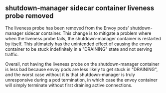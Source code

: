 ## shutdown-manager sidecar container liveness probe removed

The liveness probe has been removed from the Envoy pods' shutdown-manager sidecar container.
This change is to mitigate a problem where when the liveness probe fails, the shutdown-manager container is restarted by itself.
This ultimately has the unintended effect of causing the envoy container to be stuck indefinitely in a "DRAINING" state and not serving traffic.
    
Overall, not having the liveness probe on the shutdown-manager container is less bad because envoy pods are less likely to get stuck in "DRAINING", and the worst case without it is that shutdown-manager is truly unresponsive during a pod termination, in which case the envoy container will simply terminate without first draining active connections.
